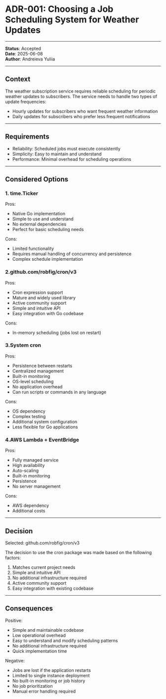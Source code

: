 # ADR-001: Choosing a Job Scheduling System for Weather Updates

---

**Status**: Accepted \
**Date**: 2025-06-08 \
**Author**: Andreieva Yuliia

---

## Context
The weather subscription service requires reliable scheduling for periodic weather updates to subscribers. The service needs to handle two types of update frequencies:
- Hourly updates for subscribers who want frequent weather information
- Daily updates for subscribers who prefer less frequent notifications

---

## Requirements
- Reliability: Scheduled jobs must execute consistently
- Simplicity: Easy to maintain and understand
- Performance: Minimal overhead for scheduling operations

---

## Considered Options

### 1. time.Ticker

Pros:

- Native Go implementation
- Simple to use and understand
- No external dependencies
- Perfect for basic scheduling needs

Cons:

- Limited functionality
- Requires manual handling of concurrency and persistence
- Complex schedule implementation

### 2.github.com/robfig/cron/v3

Pros:
- Cron expression support
- Mature and widely used library
- Active community support
- Simple and intuitive API
- Easy integration with Go codebase

Cons:
- In-memory scheduling (jobs lost on restart)

### 3.System cron

Pros:
- Persistence between restarts
- Centralized management
- Built-in monitoring
- OS-level scheduling
- No application overhead
- Can run scripts or commands in any language

Cons:
- OS dependency
- Complex testing
- Additional system configuration
- Less flexible for Go applications

### 4.AWS Lambda + EventBridge

Pros:
- Fully managed service
- High availability
- Auto-scaling
- Built-in monitoring
- Persistence
- No server management

Cons:
- AWS dependency
- Additional costs

---

## Decision

Selected: github.com/robfig/cron/v3

The decision to use the cron package was made based on the following factors:
1. Matches current project needs
2. Simple and intuitive API
3. No additional infrastructure required
4. Active community support
5. Easy integration with existing codebase

---

## Consequences

Positive:
- Simple and maintainable codebase
- Low operational overhead
- Easy to understand and modify scheduling patterns
- No additional infrastructure required
- Quick implementation time

Negative:
- Jobs are lost if the application restarts
- Limited to single instance deployment
- No built-in monitoring or job history
- No job prioritization
- Manual error handling required